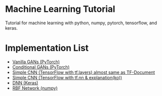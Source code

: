 # Machine Learning Tutorial
Tutorial for machine learning with python, numpy, pytorch, tensorflow, and keras.

# Implementation List
* [Vanilla GANs (PyTorch)](https://github.com/Yangyangii/MachineLearningTutorial/blob/master/PyTorch/Simple_GANs.ipynb)
* [Conditional GANs (PyTorch)](https://github.com/Yangyangii/MachineLearningTutorial/blob/master/PyTorch/Conditional_GANs.ipynb)
* [Simple CNN (TensorFlow with tf.layers) almost same as TF-Document](https://github.com/Yangyangii/MachineLearningTutorial/blob/master/TensorFlow/CNN-Tutorial(tf.layers).ipynb)
* [Simple CNN (TensorFlow with tf.nn & explanation(ko))](https://github.com/Yangyangii/MachineLearningTutorial/blob/master/TensorFlow/CNN-Tutorial(tf.nn)%2B%EC%84%A4%EB%AA%85.ipynb)
* [DNN (Keras)](https://github.com/Yangyangii/MachineLearningTutorial/blob/master/Keras/Keras-Tutorial.ipynb)
* [RBF Network (numpy)](https://github.com/Yangyangii/MachineLearningTutorial/blob/master/Numpy/RBF-Network-with-Kmeans-clustering.ipynb)
